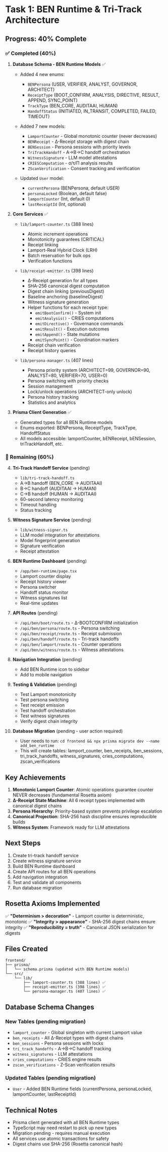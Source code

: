 # Task 1: BEN Runtime & Tri-Track Architecture

## Progress: 40% Complete

### ✅ Completed (40%)

1. **Database Schema - BEN Runtime Models** ✅
   - Added 4 new enums:
     * `BENPersona` (USER, VERIFIER, ANALYST, GOVERNOR, ARCHITECT)
     * `ReceiptType` (BOOT_CONFIRM, ANALYSIS, DIRECTIVE, RESULT, APPEND, SYNC_POINT)
     * `TrackType` (BEN_CORE, AUDITAAI, HUMAN)
     * `HandoffStatus` (INITIATED, IN_TRANSIT, COMPLETED, FAILED, TIMEOUT)
   
   - Added 7 new models:
     * `LamportCounter` - Global monotonic counter (never decreases)
     * `BENReceipt` - Δ-Receipt storage with digest chain
     * `BENSession` - Persona sessions with priority levels
     * `TriTrackHandoff` - A→B→C handoff orchestration
     * `WitnessSignature` - LLM model attestations
     * `CRIESComputation` - σ/τ/Π analysis results
     * `ZScanVerification` - Consent tracking and verification

   - Updated `User` model:
     * `currentPersona` (BENPersona, default USER)
     * `personaLocked` (Boolean, default false)
     * `lamportCounter` (Int, default 0)
     * `lastReceiptId` (Int, optional)

2. **Core Services** ✅
   - `lib/lamport-counter.ts` (388 lines)
     * Atomic increment operations
     * Monotonicity guarantees (CRITICAL)
     * Receipt linking
     * Lamport-Real Hybrid Clock (LRH)
     * Batch reservation for bulk ops
     * Verification functions
   
   - `lib/receipt-emitter.ts` (398 lines)
     * Δ-Receipt generation for all types
     * SHA-256 canonical digest computation
     * Digest chain linking (previousDigest)
     * Baseline anchoring (baselineDigest)
     * Witness signature generation
     * Helper functions for each receipt type:
       - `emitBootConfirm()` - System init
       - `emitAnalysis()` - CRIES computations
       - `emitDirective()` - Governance commands
       - `emitResult()` - Execution outcomes
       - `emitAppend()` - State mutations
       - `emitSyncPoint()` - Coordination markers
     * Receipt chain verification
     * Receipt history queries
   
   - `lib/persona-manager.ts` (407 lines)
     * Persona priority system (ARCHITECT=99, GOVERNOR=90, ANALYST=80, VERIFIER=70, USER=0)
     * Persona switching with priority checks
     * Session management
     * Lock/unlock operations (ARCHITECT-only unlock)
     * Persona history tracking
     * Statistics and analytics

3. **Prisma Client Generation** ✅
   - Generated types for all BEN Runtime models
   - Enums exported: BENPersona, ReceiptType, TrackType, HandoffStatus
   - All models accessible: lamportCounter, bENReceipt, bENSession, triTrackHandoff, etc.

### 📝 Remaining (60%)

4. **Tri-Track Handoff Service** (pending)
   - `lib/tri-track-handoff.ts`
   - A→B handoff (BEN_CORE → AUDITAAI)
   - B→C handoff (AUDITAAI → HUMAN)
   - C→B handoff (HUMAN → AUDITAAI)
   - 60-second latency monitoring
   - Timeout handling
   - Status tracking

5. **Witness Signature Service** (pending)
   - `lib/witness-signer.ts`
   - LLM model integration for attestations
   - Model fingerprint generation
   - Signature verification
   - Receipt attestation

6. **BEN Runtime Dashboard** (pending)
   - `/app/ben-runtime/page.tsx`
   - Lamport counter display
   - Receipt history viewer
   - Persona switcher
   - Handoff status monitor
   - Witness signatures list
   - Real-time updates

7. **API Routes** (pending)
   - `/api/ben/boot/route.ts` - Δ-BOOTCONFIRM initialization
   - `/api/ben/persona/route.ts` - Persona switching
   - `/api/ben/receipt/route.ts` - Receipt submission
   - `/api/ben/handoff/route.ts` - Tri-track handoffs
   - `/api/ben/lamport/route.ts` - Counter operations
   - `/api/ben/witness/route.ts` - Witness attestations

8. **Navigation Integration** (pending)
   - Add BEN Runtime icon to sidebar
   - Add to mobile navigation

9. **Testing & Validation** (pending)
   - Test Lamport monotonicity
   - Test persona switching
   - Test receipt emission
   - Test handoff orchestration
   - Test witness signatures
   - Verify digest chain integrity

10. **Database Migration** (pending - user action required)
    - User needs to run: `cd frontend && npx prisma migrate dev --name add_ben_runtime`
    - This will create tables: lamport_counter, ben_receipts, ben_sessions, tri_track_handoffs, witness_signatures, cries_computations, zscan_verifications

## Key Achievements

1. **Monotonic Lamport Counter**: Atomic operations guarantee counter NEVER decreases (fundamental Rosetta axiom)
2. **Δ-Receipt State Machine**: All 6 receipt types implemented with canonical digest chains
3. **Persona Hierarchy**: Priority-based system prevents privilege escalation
4. **Canonical Projection**: SHA-256 hash discipline ensures reproducible builds
5. **Witness System**: Framework ready for LLM attestations

## Next Steps

1. Create tri-track handoff service
2. Create witness signature service  
3. Build BEN Runtime dashboard
4. Create API routes for all BEN operations
5. Add navigation integration
6. Test and validate all components
7. Run database migration

## Rosetta Axioms Implemented

✅ **"Determinism > decoration"** - Lamport counter is deterministic, monotonic
✅ **"Integrity > appearance"** - SHA-256 digest chains ensure integrity
✅ **"Reproducibility = truth"** - Canonical JSON serialization for digests

## Files Created

```
frontend/
├── prisma/
│   └── schema.prisma (updated with BEN Runtime models)
└── src/
    └── lib/
        ├── lamport-counter.ts (388 lines) ✅
        ├── receipt-emitter.ts (398 lines) ✅
        └── persona-manager.ts (407 lines) ✅
```

## Database Schema Changes

### New Tables (pending migration)
- `lamport_counter` - Global singleton with current Lamport value
- `ben_receipts` - All Δ-Receipt types with digest chains
- `ben_sessions` - Persona sessions with locks
- `tri_track_handoffs` - A→B→C handoff tracking
- `witness_signatures` - LLM attestations
- `cries_computations` - CRIES engine results
- `zscan_verifications` - Z-Scan verification results

### Updated Tables (pending migration)
- `User` - Added BEN Runtime fields (currentPersona, personaLocked, lamportCounter, lastReceiptId)

## Technical Notes

- Prisma client generated with all BEN Runtime types
- TypeScript may need restart to pick up new types
- Migration pending - requires manual execution
- All services use atomic transactions for safety
- Digest chains use SHA-256 (Rosetta canonical hash)
